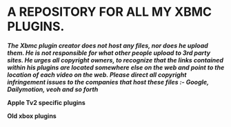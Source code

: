 # A REPOSITORY FOR ALL MY XBMC PLUGINS. #

_**The Xbmc plugin creator does not host any files, nor does he upload them. He is not responsible for what other people upload to 3rd party sites. He urges all copyright owners, to recognize that the links contained within his plugins are located somewhere else on the web and point to the location of each video on the web. Please direct all copyright infringement issues to the companies that host these files :-  Google, Dailymotion, veoh and so forth**_


**Apple Tv2 specific plugins**

**Old xbox plugins**



